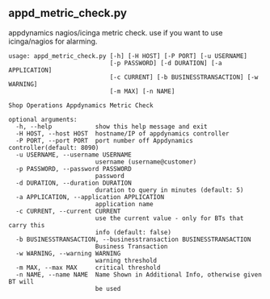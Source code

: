 appd_metric_check.py
--------------------

appdynamics nagios/icinga metric check. use if you want to use icinga/nagios for alarming.

    usage: appd_metric_check.py [-h] [-H HOST] [-P PORT] [-u USERNAME]
                                [-p PASSWORD] [-d DURATION] [-a APPLICATION]
                                [-c CURRENT] [-b BUSINESSTRANSACTION] [-w WARNING]
                                [-m MAX] [-n NAME]

    Shop Operations Appdynamics Metric Check

    optional arguments:
      -h, --help            show this help message and exit
      -H HOST, --host HOST  hostname/IP of appdynamics controller
      -P PORT, --port PORT  port number off Appdynamics controller(default: 8090)
      -u USERNAME, --username USERNAME
                            username (username@customer)
      -p PASSWORD, --password PASSWORD
                            password
      -d DURATION, --duration DURATION
                            duration to query in minutes (default: 5)
      -a APPLICATION, --application APPLICATION
                            application name
      -c CURRENT, --current CURRENT
                            use the current value - only for BTs that carry this
                            info (default: false)
      -b BUSINESSTRANSACTION, --businesstransaction BUSINESSTRANSACTION
                            Business Transaction
      -w WARNING, --warning WARNING
                            warning threshold
      -m MAX, --max MAX     critical threshold
      -n NAME, --name NAME  Name Shown in Additional Info, otherwise given BT will
                            be used
